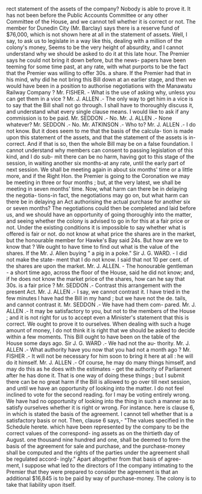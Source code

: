 rect statement of the assets of the company? Nobody is able to prove it. It has not been before the Public Accounts Committee or any other Committee of the House, and we cannot tell whether it is correct or not. The member for Dunedin City (Mr. Barclay) says there is a reserve fund of $76,000, which is not shown here at all in the statement of assets. Well, I say, to ask us to legislate in a way like this, dealing with a million of the colony's money, Seems to be the very height of absurdity, and I cannot understand why we should be asked to do it at this late hour. The Premier says he could not bring it down before, but the news- papers have been teeming for some time past, at any rate, with what purports to be the fact that the Premier was willing to offer 30s. a share. If the Premier had that in his mind, why did he not bring this Bill down at an earlier stage, and then we would have been in a position to authorise negotiations with the Manawatu Railway Company ? Mr. FISHER. - What is the use of asking why, unless you can get them in a vice ? Mr. J. ALLEN .- The only way to get him in a vice is to say that the Bill shall not go through. I shall have to thoroughly discuss it, and understand what every single clause means. I would like to ask if any commission is to be paid. Mr. SEDDON .- No. Mr. J. ALLEN .- None whatever? Mr. SEDDON .- No. Mr. ATKINSON .- Who to? Mr. J. ALLEN .- I do not know. But it does seem to me that the basis of the calcula- tion is made upon this statement of the assets, and that the statement of the assets is in- correct. And if that is so, then the whole Bill may be on a false foundation. I cannot understand why members can consent to passing legislation of this kind, and I do sub- mit there can be no harm, having got to this stage of the session, in waiting another six months-at any rate, until the early part of next session. We shall be meeting again in about six months' time or a little more, and if the Right Hon. the Premier is going to the Coronation we may be meeting in three or four months ; but, at the very latest, we shall be meeting in seven months' time. Now, what harm can there be in delaying the negotia- tions-in fact, the negotiations may go on, but what harm can there be in delaying an Act authorising the actual purchase for another six or seven months? The negotiations could then be completed and laid before us, and we should have an opportunity of going thoroughly into the matter, and seeing whether the colony is advised to go in for this at a fair price or not. Under the existing conditions it is impossible to say whether what is offered is fair or not. do not know at what price the shares are in the market, but the honourable member for Hawke's Bay said 24s. But how are we to know that ? We ought to have time to find out what is the value of the shares. If the Mr. J. Allen buying " a pig in a poke." Sir J. G. WARD. - I did not make the state- ment that I do not know. I said that not 10 per cent. of the shares are upon the market. Mr. J. ALLEN. - The honourable gentleman \- a short time ago, across the floor of the House, said he did not know; and, if he does not know the market price of the shares, how can he say that 30s. is a fair price ? Mr. SEDDON .- Contrast this arrangement with the present Act. Mr. J. ALLEN .- I say, we cannot contrast it. I have tried in the few minutes I have had the Bill in my hand ; but we have not the de. tails, and cannot contrast it. Mr. SEDDON .- We have had them com- pared. Mr. J. ALLEN .- It may be satisfactory to you, but not to the members of the House ; and it is not right for us to accept even a Minister's statement that this is correct. We ought to prove it to ourselves. When dealing with such a huge amount of money, I do not think it is right that we should be asked to decide within a few moments. This Bill ought to have been on the table of the House some days ago. Sir J. G. WARD .- We had not the au- thority. Mr. J. ALLEN .- What authority have you now that you had not a month ago ? Mr. FISHER .- It will not be necessary for him soon to bring it here at all : he will do it himself. Mr. J. ALLEN .- Of course, he may do many things himself, and may do this as he does with the estimates - get the authority of Parliament after he has done it. That is one way of doing these things ; but I submit there can be no great harm if the Bill is allowed to go over till next session, and until we have an opportunity of looking into the matter. I do not feel inclined to vote for the second reading. for I may be voting entirely wrong. We have had no opportunity of looking into the thing in such a manner as to satisfy ourselves whether it is right or wrong. For instance. here is clause 6, in which is stated the basis of the agreement. I cannot tell whether that is a satisfactory basis or not. Then, clause 6 says,- "The values specified in the Schedule herete. which have been represented by the company to be the correct values of the correspond- ing assets as on the thirtieth day of August. one thousand nine hundred and one, shall be deemed to form the basis of the agreement for sale and purchase, and the purchase-money shall be computed and the rights of the parties under the agreement shall be regulated accord- ingly." Apart altogether from that basis of agree- ment, I suppose what led to the directors of I the company intimating to the Premier that they were prepared to consider the agreement is that an additional $16,845 is to be paid by way of purchase-money. The colony is to take that liability upon itself. 